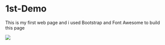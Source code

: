 # 1st-Demo

This is my first web page and i used Bootstrap and Font Awesome to build this page

<img src = "https://user-images.githubusercontent.com/34637148/34111737-299a9082-e43d-11e7-8239-8cf6a158846c.png">



